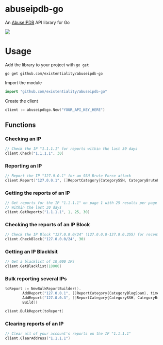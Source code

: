 # abuseipdb-go
An [AbuseIPDB](https://abuseipdb.com) API library for Go

<img src="https://img.shields.io/github/go-mod/go-version/existentiality/abuseipdb-go">

# Usage
Add the library to your project with `go get`
```
go get github.com/existentiality/abuseipdb-go
```

Import the module
```go
import "github.com/existentiality/abuseipdb-go"
```

Create the client
```go
client := abuseipdbgo.New("YOUR_API_KEY_HERE")
```

## Functions

### Checking an IP
```go
// Check the IP "1.1.1.1" for reports within the last 30 days 
client.Check("1.1.1.1", 30)
```

### Reporting an IP
```go
// Report the IP "127.0.0.1" for an SSH Brute Force attack
client.Report("127.0.0.1", []ReportCategory{CategorySSH, CategoryBruteForce}, "SSH Brute Force: <logs>")
```

### Getting the reports of an IP
```go
// Get reports for the IP "1.1.1.1" on page 1 with 25 results per page
// Within the last 30 days
client.GetReports("1.1.1.1", 1, 25, 30)
```

### Checking the reports of an IP Block
```go
// Check the IP Block "127.0.0.0/24" (127.0.0.0-127.0.0.255) for recent reports within the past 30 days
client.CheckBlock("127.0.0.0/24", 30)
```

### Getting an IP Blacklsit
```go
// Get a blacklist of 10,000 IPs
client.GetBlacklist(10000)
```

### Bulk reporting several IPs
```go
toReport := NewBulkReportBuilder().
		AddReport("127.0.0.1", []ReportCategory{CategoryBlogSpam}, time.Now(), "Blog Spam").
		AddReport("127.0.0.3", []ReportCategory{CategorySSH, CategoryBruteForce}, time.Now(), "SSH Brute Force").
		Build()

client.BulkReport(toReport)
```

### Clearing reports of an IP
```go
// Clear all of your account's reports on the IP "1.1.1.1"
client.ClearAddress("1.1.1.1")
```